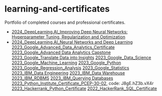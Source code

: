 # learning-and-certificates
Portfolio of completed courses and professional certificates.

- [2024_DeepLearning.AI_Improving Deep Neural Networks: Hyperparameter Tuning, Regularization and Optimization](https://coursera.org/share/e60bd7814aabd690e3230aef4f143ae3)
- [2024_DeepLearning.AI_Neural Networks and Deep Learning](https://coursera.org/share/cffba4e8d2ee3fafd4ff7003b1e17d37)
[2023_Google_Advanced_Data_Analytics_Certificate](https://coursera.org/share/2d3dbd1f34f5cbe4e5731f22d4e67d94)
[2023_Google_Advanced Data Analytics Capstone](https://coursera.org/share/54ba1a237180720c863764dd69cb41ff)
[2023_Google_Translate Data into Insights](https://coursera.org/share/f54cdf973d66d53bf932b3fc5473f37a)
[2023_Google_Data_Science](https://coursera.org/share/5ce1923dffaad0ed64c8bc804a04ee02)
[2023_Google_Machine_Learning](https://coursera.org/share/bdebf55d421f79be536aab15b60dd4a8)
[2023_Google_Python](https://coursera.org/share/fef0c0b478fe3766b79b70feeece6976)
[2023_Google_Regression_Analysis](https://coursera.org/share/37f12a2c5c6b5a8c1557211673a25971)
[2023_Google_Statistics](https://coursera.org/share/43009e7c6715b18a45c956b1a6d6346e)
[2023_IBM_Data Engineering](https://coursera.org/share/adb25364017bdd6db2f0123ce47e7371)
[2023_IBM_Data Warehouse](https://coursera.org/share/779a86f37645a1f867d8bf850d1705d9)
[2023_IBM_RDBMS](https://coursera.org/share/03addaa8ff849516e613749687c8044a)
[2023_IBM_Querying Databases](https://coursera.org/share/73c39b576bd921020a1bcfdf2ec2a712)
[2023_Python_Institute_Certificate_PCEP-30-02](https://verify.openedg.org/), code: J8gE.hZ3b.vX4r
[2023_Hackerrank_Python_Certificate](https://www.hackerrank.com/certificates/0b01a75691db)
[2022_HackerRank_SQL_Certificate](https://www.hackerrank.com/certificates/da55be877f7d)
